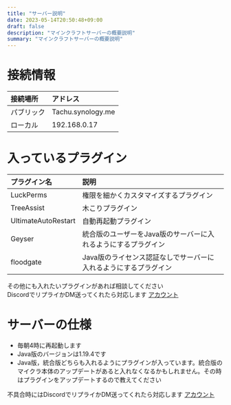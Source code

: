```yaml
---
title: "サーバー説明"
date: 2023-05-14T20:50:48+09:00
draft: false
description: "マインクラフトサーバーの概要説明"
summary: "マインクラフトサーバーの概要説明"
---
```


# 接続情報

|接続場所|アドレス|
|:--|:--|
|パブリック|Tachu.synology.me|
|ローカル|192.168.0.17|

# 入っているプラグイン
|プラグイン名|説明|
|:--|:--|
|LuckPerms|権限を細かくカスタマイズするプラグイン|
|TreeAssist|木こりプラグイン|
|UltimateAutoRestart|自動再起動プラグイン|
|Geyser|統合版のユーザーをJava版のサーバーに入れるようにするプラグイン|
|floodgate|Java版のライセンス認証なしでサーバーに入れるようにするプラグイン|

その他にも入れたいプラグインがあれば相談してください  
DiscordでリプライかDM送ってくれたら対応します
[アカウント](https://discord.com/users/411381757099900928/)

# サーバーの仕様
- 毎朝4時に再起動します
- Java版のバージョンは1.19.4です
- Java版，統合版どちらも入れるようにプラグインが入っています。統合版のマイクラ本体のアップデートがあると入れなくなるかもしれません。その時はプラグインをアップデートするので教えてください

不具合時にはDiscordでリプライかDM送ってくれたら対応します
[アカウント](https://discord.com/users/411381757099900928/)
